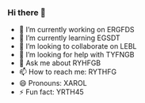 ### Hi there 👋


- 🔭 I’m currently working on ERGFDS
- 🌱 I’m currently learning EGSDT
- 👯 I’m looking to collaborate on LEBL
- 🤔 I’m looking for help with TYFNGB
- 💬 Ask me about RYHFGB
- 📫 How to reach me: RYTHFG
- 😄 Pronouns: XAROL
- ⚡ Fun fact: YRTH45